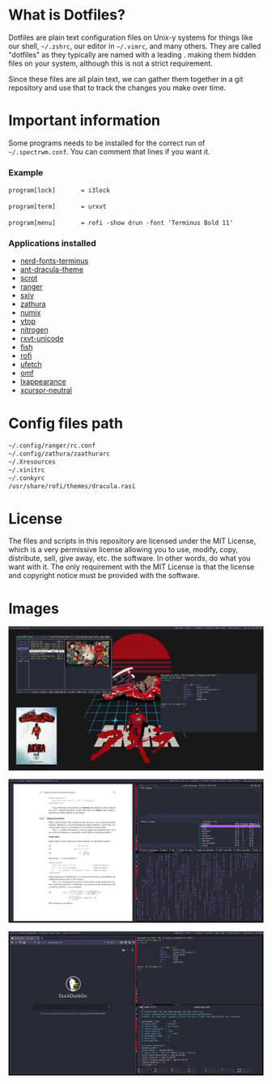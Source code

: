 # What is Dotfiles?
Dotfiles are plain text configuration files on Unix-y systems for things like our shell, `~/.zshrc`, our editor in `~/.vimrc`, and many others. They are called "dotfiles" as they typically are named with a leading . making them hidden files on your system, although this is not a strict requirement.

Since these files are all plain text, we can gather them together in a git repository and use that to track the changes you make over time.

# Important information
Some programs needs to be installed for the correct run of `~/.spectrwm.conf`. You can comment that lines if you want it.

### Example
```
program[lock]		= i3lock

program[term]		= urxvt

program[menu]		= rofi -show drun -font 'Terminus Bold 11'
```
### Applications installed
* [nerd-fonts-terminus](https://aur.archlinux.org/packages/?O=0&K=nerd+terminus)
* [ant-dracula-theme](https://aur.archlinux.org/packages/ant-dracula-theme-git/)
* [scrot](https://www.archlinux.org/packages/community/x86_64/scrot/)
* [ranger](https://www.archlinux.org/packages/community/any/ranger/)
* [sxiv](https://www.archlinux.org/packages/community/x86_64/sxiv/)
* [zathura](https://www.archlinux.org/packages/community/x86_64/zathura-pdf-mupdf/)
* [numix](https://aur.archlinux.org/packages/numix-gtk-theme/)
* [vtop](https://aur.archlinux.org/packages/vtop/)
* [nitrogen](https://www.archlinux.org/packages/extra/x86_64/nitrogen/)
* [rxvt-unicode](https://www.archlinux.org/packages/community/x86_64/rxvt-unicode/)
* [fish](https://www.archlinux.org/packages/community/x86_64/fish/)
* [rofi](https://www.archlinux.org/packages/community/x86_64/rofi/)
* [ufetch](https://aur.archlinux.org/packages/ufetch-git/)
* [omf](https://github.com/oh-my-fish/oh-my-fish)
* [lxappearance](https://www.archlinux.org/packages/community/x86_64/lxappearance/)
* [xcursor-neutral](https://www.archlinux.org/packages/community/any/xcursor-neutral/)

# Config files path
```
~/.config/ranger/rc.conf
~/.config/zathura/zaathurarc
~/.Xresources
~/.xinitrc
~/.conkyrc
/usr/share/rofi/themes/dracula.rasi
```

# License
The files and scripts in this repository are licensed under the MIT License, which is a very permissive license allowing you to use, modify, copy, distribute, sell, give away, etc. the software.  In other words, do what you want with it.  The  only requirement with the MIT License is that the license and copyright notice must be provided with the software.

# Images

![Alt text](screenshots/Screenshot-02_05_2020_02_00_19.png "Desktop 1")

![Alt text](screenshots/Screenshot-02_05_2020_02_04_00.png "Desktop 2")

![Alt text](screenshots/Screenshot-02_05_2020_02_06_14.png "Desktop 3")
